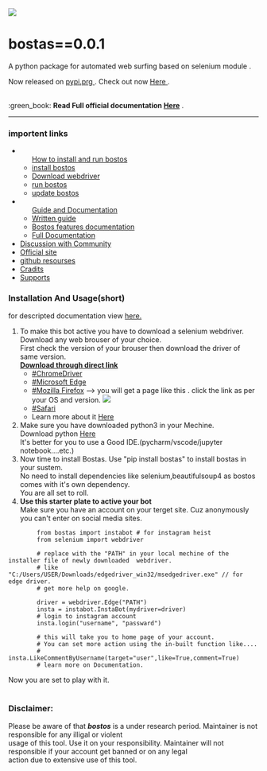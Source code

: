 <img src="https://github.com/tirtharajsinha/bostas/blob/main/static/bostas.png" style="margin:auto;">

# bostas==0.0.1

A python package for automated web surfing based on selenium module .

Now released on <a href="https://pypi.org/"> pypi.prg </a>. Check out now <a href="https://pypi.org/project/bostas/0.0.1/" >Here </a>.

<br>
:green_book: <b>Read Full official documentation <a href="#">Here</a></b> .
<hr>

### importent links

<ul>
    <li><ul>
        <a href="https://tirtharajsinha.github.io/bostos/docu/guide.html/">How to install and run bostos</a>
        <li><a href="https://tirtharajsinha.github.io/bostos/docu/guide.html/#install">install bostos</a></li>
        <li><a href="https://tirtharajsinha.github.io/bostos/docu/guide.html/#webdriver">Download webdriver</a></li>
        <li><a href="https://tirtharajsinha.github.io/bostos/docu/guide.html/#run">run bostos</a></li>
        <li><a href="https://tirtharajsinha.github.io/bostos/docu/guide.html/#update">update bostos</a></li>
        </ul></li>
    <li><ul>
        <a href="">Guide and Documentation</a>
        <li><a href="https://tirtharajsinha.github.io/bostos/docu/guide.html">Written guide</a></li>
        <li><a href="https://tirtharajsinha.github.io/bostos/docu/guide.html/#features">Bostos features documentation</a></li>
        <li><a href="https://tirtharajsinha.github.io/bostos/docu/">Full Documentation</a></li>
        </ul></li>
    <li><a href="https://github.com/tirtharajsinha/bostas/discussions/1">Discussion with Community</a></li>
    <li><a href="https://tirtharajsinha.github.io/bostos/docu/">Official site</a></li>
    <li><a href="https://github.com/tirtharajsinha/bostos/">github resourses</a></li>
    <li><a href="https://tirtharajsinha.github.io/bostos/docu/index.html/#cradits">Cradits</a></li>
    <li><a href="https://tirtharajsinha.github.io/bostos/docu/index.html/#support">Supports</a></li>
    </ul>



### Installation And Usage(short)
for descripted documentation view <a href="https://tirtharajsinha.github.io/bostos/docu/guide.html/">here.</a>
<br>

<ol>
    <li>
        To make this bot active you have to download a selenium webdriver. Download any web brouser of your choice.
       <br> First check the version of your brouser then download the driver of same version.
       <br><b><u>Download through direct link</u></b>
        <ul>
        <li><a href="https://chromedriver.chromium.org/downloads">#ChromeDriver</a></li>
          <li><a href="https://developer.microsoft.com/en-us/microsoft-edge/tools/webdriver/">#Microsoft Edge</a></li> 
          <li><a href="https://github.com/mozilla/geckodriver/releases">#Mozilla Firefox</a>  --> you will get a page like this .          click the link as per your OS and version.
          <img src="https://github.com/tirtharajsinha/bostas/blob/main/static/firefox.png"></li>
          <li><a href="https://developer.apple.com/documentation/webkit/testing_with_webdriver_in_safari">#Safari</a></li>
          <li>Learn more about it <a href="https://www.selenium.dev/downloads/">Here</a></li>
        </ul>
    </li>
    <li>Make sure you have downloaded python3 in your Mechine.
        <br>Download python <a href="https://www.python.org/downloads/">Here</a>
        <br> It's better for you to use a Good IDE.(pycharm/vscode/jupyter notebook....etc.)</li>
   
   <li>Now time to install Bostas. Use "pip install bostas" to install bostas in your sustem.<br>No need to install dependencies like selenium,beautifulsoup4 as bostos comes with it's own dependency.<br>
        You are all set to roll.</li>
    <li><b>Use this starter plate to active your bot </b> <br>Make sure you have an account on your terget site. 
    Cuz anonymously you can't enter on social media sites.<br></li>
        
      
</ol>
    
```
        from bostas import instabot # for instagram heist
        from selenium import webdriver
        
        # replace with the "PATH" in your local mechine of the installer file of newly downloaded  webdriver.
        # like "C:/Users/USER/Downloads/edgedriver_win32/msedgedriver.exe" // for edge driver.
        # get more help on google.
        
        driver = webdriver.Edge("PATH")
        insta = instabot.InstaBot(mydriver=driver)
        # login to instagram account
        insta.login("username", "passward")
        
        # this will take you to home page of your account.
        # You can set more action using the in-built function like....
        # insta.LikeCommentByUsername(target="user",like=True,comment=True)
        # learn more on Documentation.
 ```

Now you are set to play with it.
<br><br>
### Disclaimer:
Please be aware of that <b><i>bostos</i></b> is a under research period. Maintainer is not responsible for any illigal or violent<br> usage of this tool. Use it on your responsibility. Maintainer will not responsible if your account get banned or on any legal<br> action due to extensive use of this tool.

